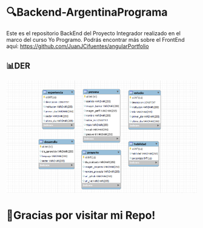 # :mag:Backend-ArgentinaPrograma
Este es el repositorio BackEnd del Proyecto Integrador realizado en el marco del curso Yo Programo. Podrás encontrar más sobre el FrontEnd aquí: https://github.com/JuanJCifuentes/angularPortfolio

## :bar_chart:DER

![image](https://raw.githubusercontent.com/JuanJCifuentes/angularPortfolio/main/src/assets/images/der.png)

# :wave:Gracias por visitar mi Repo!